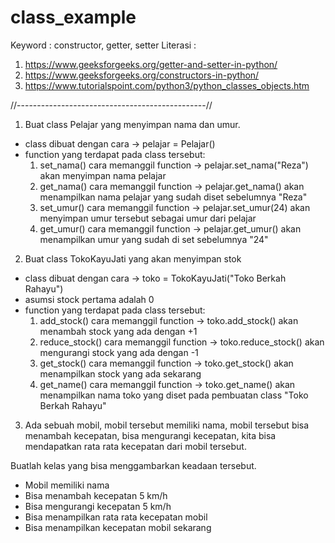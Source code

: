 # class_example

Keyword : constructor, getter, setter
Literasi : 
1. https://www.geeksforgeeks.org/getter-and-setter-in-python/
2. https://www.geeksforgeeks.org/constructors-in-python/
3. https://www.tutorialspoint.com/python3/python_classes_objects.htm

//-----------------------------------------------//
1. Buat class Pelajar yang menyimpan nama dan umur.
- class dibuat dengan cara -> pelajar = Pelajar()
- function yang terdapat pada class tersebut:
    1. set_nama()
        cara memanggil function -> pelajar.set_nama("Reza")
        akan menyimpan nama pelajar
    2. get_nama()
        cara memanggil function -> pelajar.get_nama()
        akan menampilkan nama pelajar yang sudah diset sebelumnya "Reza"
    3. set_umur()
        cara memanggil function -> pelajar.set_umur(24)
        akan menyimpan umur tersebut sebagai umur dari pelajar
    4. get_umur()
        cara memanggil function -> pelajar.get_umur()
        akan menampilkan umur yang sudah di set sebelumnya "24"

2. Buat class TokoKayuJati yang akan menyimpan stok
- class dibuat dengan cara -> toko = TokoKayuJati("Toko Berkah Rahayu")
- asumsi stock pertama adalah 0
- function yang terdapat pada class tersebut:
    1. add_stock()
        cara memanggil function -> toko.add_stock()
        akan menambah stock yang ada dengan +1
    2. reduce_stock()
        cara memanggil function -> toko.reduce_stock()
        akan mengurangi stock yang ada dengan -1
    3. get_stock()
        cara memanggil function -> toko.get_stock()
        akan menampilkan stock yang ada sekarang
    3. get_name()
        cara memanggil function -> toko.get_name()
        akan menampilkan nama toko yang diset pada pembuatan class "Toko Berkah Rahayu"

3. Ada sebuah mobil, mobil tersebut memiliki nama, 
mobil tersebut bisa menambah kecepatan, bisa mengurangi kecepatan,
kita bisa mendapatkan rata rata kecepatan dari mobil tersebut.

Buatlah kelas yang bisa menggambarkan keadaan tersebut.
- Mobil memiliki nama
- Bisa menambah kecepatan 5 km/h
- Bisa mengurangi kecepatan 5 km/h
- Bisa menampilkan rata rata kecepatan mobil
- Bisa menampilkan kecepatan mobil sekarang
